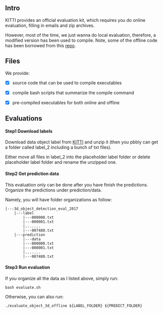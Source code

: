 ## Intro

KITTI provides an official evaluation kit, which requires you do online evaluation, filling in emails and zip archives.

However, most of the time, we just wanna do local evaluation, therefore, a modified version has been used to compile. Note, some of the
offline code has been borrowed from this [repo](https://github.com/charlesq34/frustum-pointnets/blob/master/train/kitti_eval/evaluate_object_3d_offline.cpp).

## Files

We provide:

- [X] source code that can be used to compile executables

- [X] compile bash scripts that summarize the compile command

- [X] pre-compiled executables for both online and offline

## Evaluations

#### Step1 Download labels

Download data object label from [KITTI](http://www.cvlibs.net/download.php?file=data_object_label_2.zip) and unzip it (then 
you pbbly can get a folder called label_2 including a bunch of txt files).

Either move all files in label_2 into the placeholder label folder or delete placeholder label folder and rename the unzipped one.

#### Step2 Get prediction data

This evaluation only can be done after you have finish the predictions. Organize the predictions under prediction/data.

Namely, you will have folder organizations as follow:

```
|---3d_object_detection_eval_2017
    |---label
        |---000000.txt
        |---000001.txt
        |.......
        |---007480.txt
    |---prediction
        |---data
        |---000000.txt
        |---000001.txt
        |.......
        |---007480.txt
```

#### Step3 Run evaluation

If you organize all the data as I listed above, simply run:

```
bash evaluate.sh
```

Otherwise, you can also run:

```
./evaluate_object_3d_offline ${LABEL_FOLDER} ${PREDICT_FOLDER}
```
